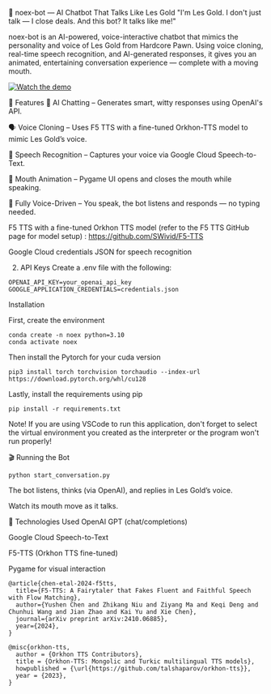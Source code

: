 💸 noex-bot — AI Chatbot That Talks Like Les Gold
"I'm Les Gold. I don't just talk — I close deals. And this bot? It talks like me!"

noex-bot is an AI-powered, voice-interactive chatbot that mimics the personality and voice of Les Gold from Hardcore Pawn. Using voice cloning, real-time speech recognition, and AI-generated responses, it gives you an animated, entertaining conversation experience — complete with a moving mouth.

[![Watch the demo](https://img.youtube.com/vi/i2vuju0tkIg/0.jpg)](https://www.youtube.com/watch?v=i2vuju0tkIg)

🚀 Features
🧠 AI Chatting – Generates smart, witty responses using OpenAI's API.

🗣️ Voice Cloning – Uses F5 TTS with a fine-tuned Orkhon-TTS model to mimic Les Gold’s voice.

🧏 Speech Recognition – Captures your voice via Google Cloud Speech-to-Text.

👄 Mouth Animation – Pygame UI opens and closes the mouth while speaking.

🎤 Fully Voice-Driven – You speak, the bot listens and responds — no typing needed.

F5 TTS with a fine-tuned Orkhon TTS model
(refer to the F5 TTS GitHub page for model setup) : https://github.com/SWivid/F5-TTS

Google Cloud credentials JSON for speech recognition

2. API Keys
   Create a .env file with the following:

```
OPENAI_API_KEY=your_openai_api_key
GOOGLE_APPLICATION_CREDENTIALS=credentials.json
```

Installation

First, create the environment

```
conda create -n noex python=3.10
conda activate noex
```

Then install the Pytorch for your cuda version

```
pip3 install torch torchvision torchaudio --index-url https://download.pytorch.org/whl/cu128
```

Lastly, install the requirements using pip

```
pip install -r requirements.txt
```

Note! If you are using VSCode to run this application, don't forget to select the virtual environment you created as the interpreter or the program won't run properly!

🎬 Running the Bot

```
python start_conversation.py
```

The bot listens, thinks (via OpenAI), and replies in Les Gold’s voice.

Watch its mouth move as it talks.

🧠 Technologies Used
OpenAI GPT (chat/completions)

Google Cloud Speech-to-Text

F5-TTS (Orkhon TTS fine-tuned)

Pygame for visual interaction

```
@article{chen-etal-2024-f5tts,
  title={F5-TTS: A Fairytaler that Fakes Fluent and Faithful Speech with Flow Matching},
  author={Yushen Chen and Zhikang Niu and Ziyang Ma and Keqi Deng and Chunhui Wang and Jian Zhao and Kai Yu and Xie Chen},
  journal={arXiv preprint arXiv:2410.06885},
  year={2024},
}

@misc{orkhon-tts,
  author = {Orkhon TTS Contributors},
  title = {Orkhon-TTS: Mongolic and Turkic multilingual TTS models},
  howpublished = {\url{https://github.com/talshaparov/orkhon-tts}},
  year = {2023},
}
```
